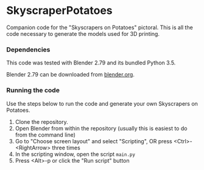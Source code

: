 # SkyscraperPotatoes

Companion code for the "Skyscrapers on Potatoes" pictoral. This is all the
code necessary to generate the models used for 3D printing.


### Dependencies
This code was tested with Blender 2.79 and its bundled Python 3.5.

Blender 2.79 can be downloaded from [blender.org](https://www.blender.org/).

### Running the code
Use the steps below to run the code and generate your own Skyscrapers on
Potatoes.

1. Clone the repository.
2. Open Blender from within the repository (usually this is easiest to do from
   the command line)
3. Go to "Choose screen layout" and select "Scripting", OR press
   \<Ctrl\>-\<RightArrow\> three times
4. In the scripting window, open the script `main.py`
5. Press \<Alt\>-p or click the "Run script" button
